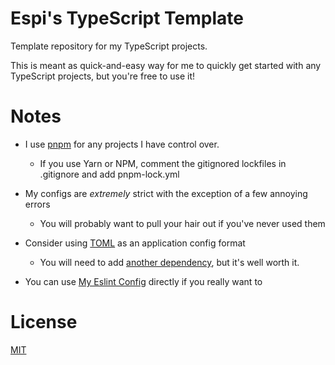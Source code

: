 # Espi's TypeScript Template

Template repository for my TypeScript projects.

This is meant as quick-and-easy way for me to quickly get started with any TypeScript projects, but you're free to use it!

# Notes

- I use [pnpm][pnpm] for any projects I have control over.

  - If you use Yarn or NPM, comment the gitignored lockfiles in .gitignore and add pnpm-lock.yml

- My configs are _extremely_ strict with the exception of a few annoying errors

  - You will probably want to pull your hair out if you've never used them

- Consider using [TOML][toml] as an application config format

  - You will need to add [another dependency][toml-npm], but it's well worth it.

- You can use [My Eslint Config][eslint] directly if you really want to

# License

[MIT][license]

[pnpm]: https://pnpm.io/ "PNPM's Website"
[toml]: https://toml.io/ "TOML Specification"
[eslint]: https://github.com/sysdotini/eslint-config "My Eslint config"
[toml-npm]: https://github.com/iarna/iarna-toml "The TOML dependency I suggest using"
[license]: LICENSE "Licensed under the MIT license"

